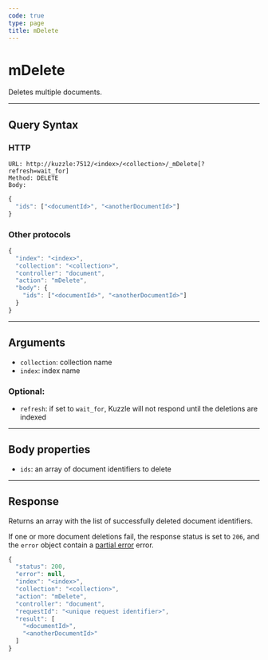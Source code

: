 ```yaml
---
code: true
type: page
title: mDelete
---
```


# mDelete



Deletes multiple documents.

---

## Query Syntax

### HTTP

```http
URL: http://kuzzle:7512/<index>/<collection>/_mDelete[?refresh=wait_for]
Method: DELETE
Body:
```

```js
{
  "ids": ["<documentId>", "<anotherDocumentId>"]
}
```

### Other protocols

```js
{
  "index": "<index>",
  "collection": "<collection>",
  "controller": "document",
  "action": "mDelete",
  "body": {
    "ids": ["<documentId>", "<anotherDocumentId>"]
  }
}
```

---

## Arguments

- `collection`: collection name
- `index`: index name

### Optional:

- `refresh`: if set to `wait_for`, Kuzzle will not respond until the deletions are indexed

---

## Body properties

- `ids`: an array of document identifiers to delete

---

## Response

Returns an array with the list of successfully deleted document identifiers.

If one or more document deletions fail, the response status is set to `206`, and the `error` object contain a [partial error](/core/1/api/essentials/errors#partialerror) error.

```js
{
  "status": 200,
  "error": null,
  "index": "<index>",
  "collection": "<collection>",
  "action": "mDelete",
  "controller": "document",
  "requestId": "<unique request identifier>",
  "result": [
    "<documentId>",
    "<anotherDocumentId>"
  ]
}
```
